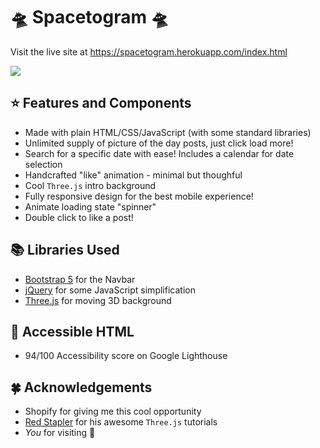# :flying_saucer: Spacetogram :flying_saucer:

Visit the live site at https://spacetogram.herokuapp.com/index.html 

![](images/site-main-page.png)
## :star: Features and Components
* Made with plain HTML/CSS/JavaScript (with some standard libraries)
* Unlimited supply of picture of the day posts, just click load more!
* Search for a specific date with ease! Includes a calendar for date selection
* Handcrafted "like" animation - minimal but thoughful
* Cool `Three.js` intro background
* Fully responsive design for the best mobile experience!
* Animate loading state "spinner"
* Double click to like a post!

## :books: Libraries Used
* [Bootstrap 5](https://getbootstrap.com/) for the Navbar
* [jQuery](https://jquery.com/) for some JavaScript simplification
* [Three.js](https://threejs.org/) for moving 3D background

## :feet: Accessible HTML
* 94/100 Accessibility score on Google Lighthouse

## :four_leaf_clover: Acknowledgements
* Shopify for giving me this cool opportunity
* [Red Stapler](https://www.youtube.com/watch?v=Bed1z7f1EI4) for his awesome `Three.js` tutorials
* *You* for visiting :star_struck: